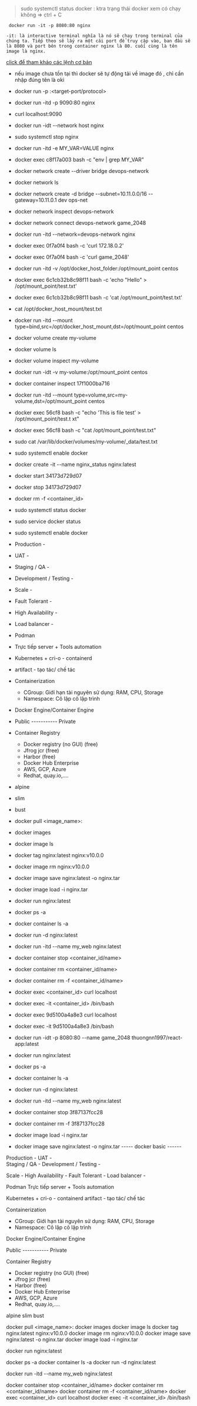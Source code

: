 > sudo systemctl status docker  : ktra trạng thái docker xem có chạy không => ctrl + C 

```
 docker run -it -p 8080:80 nginx

-it: là interactive terminal nghĩa là nó sẽ chạy trong terminal của chúng ta. Tiếp theo sẽ lấy ra một cái port để truy cập vào, ban đầu sẽ là 8080 và port bên trong container nginx là 80. cuối cùng là tên image là nginx.
```
[click để tham khảo các lệnh cơ bản ](https://viblo.asia/p/docker-va-nhung-nhung-lenh-co-ban-cho-nguoi-moi-tim-hieu-OeVKB6xyKkW)

- nếu image chưa tồn tại thì docker sẽ tự động tải về image đó , chỉ cần nhập đúng tên là oki 

- docker run -p <public-port>:<target-port/protocol> <image>

- docker run -itd -p 9090:80 nginx

- curl localhost:9090

- docker run -idt --network host nginx

- sudo systemctl stop nginx
- docker run -itd -e MY_VAR=VALUE nginx

- docker exec c8f17a003 bash -c "env | grep MY_VAR"

- docker network create --driver bridge devops-network

- docker network ls

- docker network create -d bridge --subnet=10.11.0.0/16 --gateway=10.11.0.1 dev
  ops-net

- docker network inspect devops-network

- docker network connect devops-network game_2048

- docker run -itd --network=devops-network nginx

- docker exec 0f7a0f4 bash -c 'curl 172.18.0.2'

- docker exec 0f7a0f4 bash -c 'curl game_2048'
- docker run -itd -v /opt/docker_host_folder:/opt/mount_point centos

- docker exec 6c1cb32b8c98f11 bash -c 'echo "Hello" > /opt/mount_point/test.txt'

- docker exec 6c1cb32b8c98f11 bash -c 'cat /opt/mount_point/test.txt'

- cat /opt/docker_host_mount/test.txt

- docker run -itd --mount type=bind,src=/opt/docker_host_mount,dst=/opt/mount_point centos
- docker volume create my-volume

- docker volume ls

- docker volume inspect my-volume

- docker run -idt -v my-volume:/opt/mount_point centos

- docker container inspect 17f1000ba716

- docker run -itd --mount type=volume,src=my-volume,dst=/opt/mount_point centos

- docker exec 56cf8 bash -c "echo 'This is file test' > /opt/mount_point/test.t
  xt"

- docker exec 56cf8 bash -c "cat /opt/mount_point/test.txt"

- sudo cat /var/lib/docker/volumes/my-volume/\_data/test.txt
- sudo systemctl enable docker

- docker create -it --name nginx_status nginx:latest

- docker start 34173d729d07

- docker stop 34173d729d07

- docker rm -f <container_id>
- sudo systemctl status docker

- sudo service docker status

- sudo systemctl enable docker
- Production -
- UAT -
- Staging / QA -
- Development / Testing -

- Scale -
- Fault Tolerant -
- High Availability -
- Load balancer -

- Podman
- Trực tiếp server + Tools automation

- Kubernetes + cri-o - containerd
- artifact - tạo tác/ chế tác

- Containerization

  - CGroup: Giới hạn tài nguyên sử dụng: RAM, CPU, Storage
  - Namespace: Cô lập cô lập trình

- Docker Engine/Container Engine

- Public ----------- Private

- Container Registry

  - Docker registry (no GUI) (free)
  - Jfrog jcr (free)
  - Harbor (free)
  - Docker Hub Enterprise
  - AWS, GCP, Azure
  - Redhat, quay.io,....

- alpine
- slim
- bust

- docker pull <image_name>:<tag>
- docker images
- docker image ls 
- docker tag nginx:latest nginx:v10.0.0
- docker image rm nginx:v10.0.0
- docker image save nginx:latest -o nginx.tar
- docker image load -i nginx.tar

- docker run nginx:latest

- docker ps -a
- docker container ls -a
- docker run -d nginx:latest

- docker run -itd --name my_web nginx:latest

- docker container stop <container_id/name>
- docker container rm <container_id/name>
- docker container rm -f <container_id/name>
- docker exec <container_id> curl localhost
- docker exec -it <container_id> /bin/bash
- docker exec 9d5100a4a8e3 curl localhost
- docker exec -it 9d5100a4a8e3 /bin/bash
- docker run -idt -p 8080:80 --name game_2048 thuongnn1997/react-app:latest
- docker run nginx:latest
- docker ps -a

- docker container ls -a

- docker run -d nginx:latest

- docker run -itd --name my_web nginx:latest

- docker container stop 3f87137fcc28

- docker container rm -f 3f87137fcc28
- docker image load -i nginx.tar

- docker image save nginx:latest -o nginx.tar
  ----- docker basic ------

Production -
UAT -  
Staging / QA -
Development / Testing -

Scale -
High Availability -
Fault Tolerant -
Load balancer -

Podman
Trực tiếp server + Tools automation

Kubernetes + cri-o - containerd
artifact - tạo tác/ chế tác

Containerization

- CGroup: Giới hạn tài nguyên sử dụng: RAM, CPU, Storage
- Namespace: Cô lập cô lập trình

Docker Engine/Container Engine

Public ----------- Private

Container Registry

- Docker registry (no GUI) (free)
- Jfrog jcr (free)
- Harbor (free)
- Docker Hub Enterprise
- AWS, GCP, Azure
- Redhat, quay.io,....

alpine
slim
bust

docker pull <image_name>:<tag>
docker images
docker image ls
docker tag nginx:latest nginx:v10.0.0
docker image rm nginx:v10.0.0
docker image save nginx:latest -o nginx.tar
docker image load -i nginx.tar

docker run nginx:latest

docker ps -a
docker container ls -a
docker run -d nginx:latest

docker run -itd --name my_web nginx:latest

docker container stop <container_id/name>
docker container rm <container_id/name>
docker container rm -f <container_id/name>
docker exec <container_id> curl localhost
docker exec -it <container_id> /bin/bash
